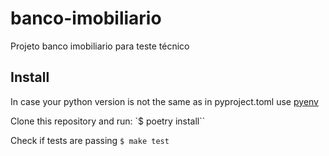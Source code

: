 # banco-imobiliario
Projeto banco imobiliario para teste técnico

## Install

In case your python version is not the same as in pyproject.toml use [pyenv](https://github.com/pyenv/pyenv#basic-github-checkout)

Clone this repository and run:
`$ poetry install``

Check if tests are passing
`$ make test`
